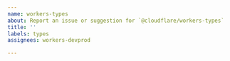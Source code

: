 ```yaml
---
name: workers-types
about: Report an issue or suggestion for `@cloudflare/workers-types`
title: ''
labels: types
assignees: workers-devprod

---
```



